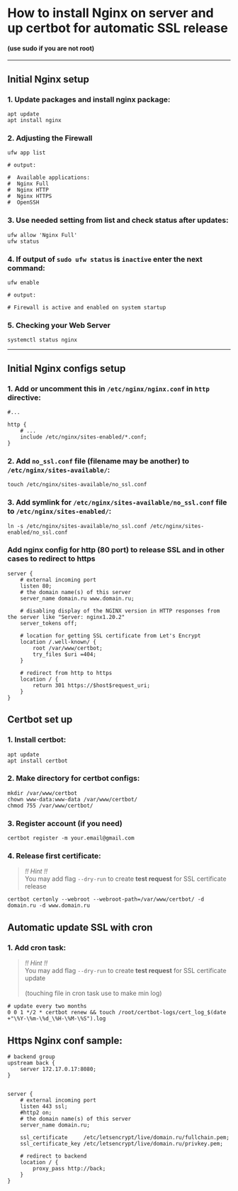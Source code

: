 # How to install Nginx on server and up certbot for automatic SSL release

#### (use sudo if you are not root)

<hr>

## Initial Nginx setup

### 1. Update packages and install nginx package:
```shell
apt update
apt install nginx
```

### 2. Adjusting the Firewall
```shell
ufw app list

# output:

#  Available applications:
#  Nginx Full
#  Nginx HTTP
#  Nginx HTTPS
#  OpenSSH
```

### 3. Use needed setting from list and check status after updates:
```shell
ufw allow 'Nginx Full'
ufw status
```

### 4. If output of `sudo ufw status` is `inactive` enter the next command:
```shell
ufw enable

# output:

# Firewall is active and enabled on system startup
```

### 5. Checking your Web Server
```shell
systemctl status nginx
```

<hr>

## Initial Nginx configs setup

### 1. Add or uncomment this in `/etc/nginx/nginx.conf` in `http` directive:
```nginx configuration
#...

http {
    # ...
    include /etc/nginx/sites-enabled/*.conf;
}
```

### 2. Add `no_ssl.conf` file (filename may be another) to `/etc/nginx/sites-available/`:
```shell
touch /etc/nginx/sites-available/no_ssl.conf
```

### 3. Add symlink for `/etc/nginx/sites-available/no_ssl.conf` file to `/etc/nginx/sites-enabled/`:
```shell
ln -s /etc/nginx/sites-available/no_ssl.conf /etc/nginx/sites-enabled/no_ssl.conf
```

### Add nginx config for http (80 port) to release SSL and in other cases to redirect to https
```nginx configuration
server {
    # external incoming port
    listen 80;
    # the domain name(s) of this server
    server_name domain.ru www.domain.ru;

    # disabling display of the NGINX version in HTTP responses from the server like "Server: nginx1.20.2"
    server_tokens off;

    # location for getting SSL certificate from Let's Encrypt
    location /.well-known/ {
        root /var/www/certbot;
        try_files $uri =404;
    }

    # redirect from http to https
    location / {
        return 301 https://$host$request_uri;
    }
}
```


## Certbot set up

### 1. Install certbot:
```shell
apt update
apt install certbot
```

### 2. Make directory for certbot configs:
```shell
mkdir /var/www/certbot
chown www-data:www-data /var/www/certbot/
chmod 755 /var/www/certbot/
```

### 3. Register account (if you need)
```shell
certbot register -m your.email@gmail.com
```

### 4. Release first certificate:
> _!! Hint !!_ <br>
> You may add flag `--dry-run` to create **test request** for SSL certificate release

```shell
certbot certonly --webroot --webroot-path=/var/www/certbot/ -d domain.ru -d www.domain.ru
```


## Automatic update SSL with cron

### 1. Add cron task:
> _!! Hint !!_ <br>
> You may add flag `--dry-run` to create **test request** for SSL certificate update
> <br><br>
> (touching file in cron task use to make min log)

```shell
# update every two months
0 0 1 */2 * certbot renew && touch /root/certbot-logs/cert_log_$(date +"\%Y-\%m-\%d_\%H-\%M-\%S").log
```


## Https Nginx conf sample:
```nginx configuration
# backend group
upstream back {
    server 172.17.0.17:8080;
}


server {
    # external incoming port
    listen 443 ssl;
    #http2 on;
    # the domain name(s) of this server
    server_name domain.ru;

    ssl_certificate     /etc/letsencrypt/live/domain.ru/fullchain.pem;
    ssl_certificate_key /etc/letsencrypt/live/domain.ru/privkey.pem;

    # redirect to backend
    location / {
        proxy_pass http://back;
    }
}
```